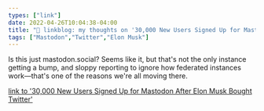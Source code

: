 ```yaml
---
types: ["link"]
date: 2022-04-26T10:04:38-04:00
title: "🔗 linkblog: my thoughts on '30,000 New Users Signed Up for Mastodon After Elon Musk Bought Twitter'"
tags: ["Mastodon","Twitter","Elon Musk"]
---
```

Is this just mastodon.social? Seems like it, but that's not the only instance getting a bump, and sloppy reporting to ignore how federated instances work—that's one of the reasons we're all moving there.
 
[link to '30,000 New Users Signed Up for Mastodon After Elon Musk Bought Twitter'](https://www.vice.com/en/article/n7npd7/30000-new-users-signed-up-for-mastodon-after-elon-musk-bought-twitter)

